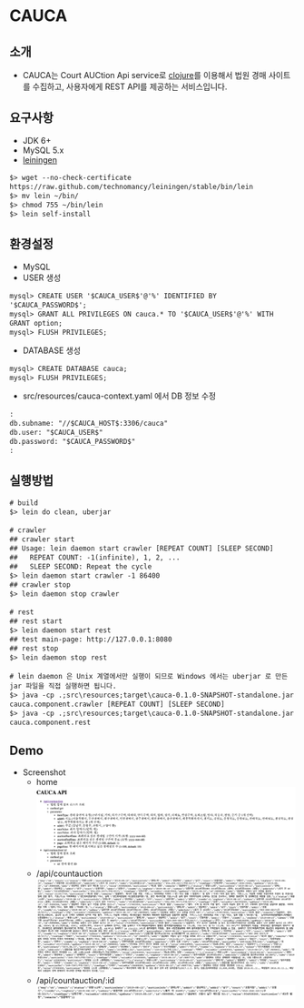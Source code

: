 # CAUCA

## 소개
* CAUCA는 Court AUCtion Api service로 [clojure](http://clojure.org)를 이용해서 법원 경매 사이트를 수집하고, 사용자에게 REST API를 제공하는 서비스입니다.

## 요구사항
* JDK 6+
* MySQL 5.x
* [leiningen](http://leiningen.org)

```
$> wget --no-check-certificate https://raw.github.com/technomancy/leiningen/stable/bin/lein
$> mv lein ~/bin/
$> chmod 755 ~/bin/lein
$> lein self-install
```

## 환경설정
* MySQL
 * USER 생성

```
mysql> CREATE USER '$CAUCA_USER$'@'%' IDENTIFIED BY '$CAUCA_PASSWORD$';
mysql> GRANT ALL PRIVILEGES ON cauca.* TO '$CAUCA_USER$'@'%' WITH GRANT option;
mysql> FLUSH PRIVILEGES;
```
 * DATABASE 생성

```
mysql> CREATE DATABASE cauca;
mysql> FLUSH PRIVILEGES;
```
* src/resources/cauca-context.yaml 에서 DB 정보 수정

```
:
db.subname: "//$CAUCA_HOST$:3306/cauca"
db.user: "$CAUCA_USER$"
db.password: "$CAUCA_PASSWORD$"
:
```

## 실행방법

```
# build
$> lein do clean, uberjar

# crawler
## crawler start
## Usage: lein daemon start crawler [REPEAT COUNT] [SLEEP SECOND]
##   REPEAT COUNT: -1(infinite), 1, 2, ...
##   SLEEP SECOND: Repeat the cycle
$> lein daemon start crawler -1 86400
## crawler stop
$> lein daemon stop crawler

# rest
## rest start
$> lein daemon start rest
## test main-page: http://127.0.0.1:8080
## rest stop
$> lein daemon stop rest

# lein daemon 은 Unix 계열에서만 실행이 되므로 Windows 에서는 uberjar 로 만든 jar 파일을 직접 실행하면 됩니다. 
$> java -cp .;src\resources;target\cauca-0.1.0-SNAPSHOT-standalone.jar cauca.component.crawler [REPEAT COUNT] [SLEEP SECOND]
$> java -cp .;src\resources;target\cauca-0.1.0-SNAPSHOT-standalone.jar cauca.component.rest
```

## Demo
* Screenshot
  * home ![Alt Text](./img/cauca-01-home.png "home")
  * /api/countauction ![Alt Text](./img/cauca-02-api_courtauction.png "/api/courtauction")
  * /api/countauction/:id ![Alt Text](./img/cauca-03-api_courtauction_id.png "/api/courtauction/:id")